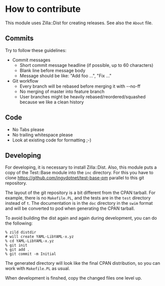 # How to contribute

This module uses Zilla::Dist for creating releases. See also the `About` file.

## Commits

Try to follow these guidelines:

* Commit messages
  * Short commit message headline (if possible, up to 60 characters)
  * Blank line before message body
  * Message should be like: "Add foo ...", "Fix ..."
* Git workflow
  * Every branch will be rebased before merging it with --no-ff
  * No merging of master into feature branch
  * User branches might be heavily rebased/reordered/squashed because
    we like a clean history

## Code

* No Tabs please
* No trailing whitespace please
* Look at existing code for formatting ;-)

## Developing

For developing, it is necessary to install Zilla::Dist.  Also, this module puts
a copy of the Test::Base module into the `inc` directory.  For this you have to
clone https://github.com/ingydotnet/test-base-pm parallel to this git
repository.

The layout of the git repository is a bit different from the CPAN tarball.
For example, there is no `Makefile.PL`, and the tests are in the `test`
directory instead of `t`.
The documentation is in the `doc` directory in the `swim` format and
will be converted to pod when generating the CPAN tarball.

To avoid building the dist again and again during development, you can do the
following:

    % zild distdir
    # will create YAML-LibYAML-x.yz
    % cd YAML-LibYAML-x.yz
    % git init
    % git add .
    % git commit -m Initial

The generated directory will look like the final CPAN distribution, so you
can work with `Makefile.PL` as usual.

When development is finshed, copy the changed files one level up.
